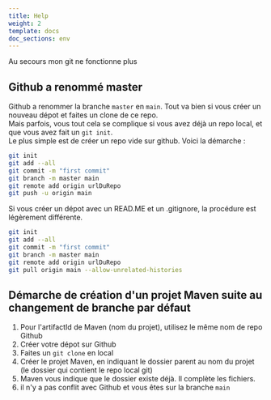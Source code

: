 ```yaml
---
title: Help
weight: 2
template: docs
doc_sections: env
---
```


Au secours mon git ne fonctionne plus

## Github a renommé master

Github a renommer la branche `master` en `main`.
Tout va bien si vous créer un nouveau dépot et faites un clone de ce repo.  
Mais parfois, vous tout cela se complique si vous avez déjà un repo local, et que vous avez fait un `git init`.  
Le plus simple est de créer un repo vide sur github. Voici la démarche :

```sh
git init
git add --all
git commit -m "first commit"
git branch -m master main
git remote add origin urlDuRepo
git push -u origin main
```

Si vous créer un dépot avec un READ.ME et un .gitignore, la procédure est légèrement différente.

```sh
git init
git add --all
git commit -m "first commit"
git branch -m master main
git remote add origin urlDuRepo
git pull origin main --allow-unrelated-histories
```

## Démarche de création d'un projet Maven suite au changement de branche par défaut

1. Pour l'artifactId de Maven (nom du projet), utilisez le même nom de repo Github
1. Créer votre dépot sur Github
1. Faites un `git clone` en local
1. Créer le projet Maven, en indiquant le dossier parent au nom du projet (le dossier qui contient le repo local git)
1. Maven vous indique que le dossier existe déjà. Il complète les fichiers.
1. il n'y a pas conflit avec Github et vous êtes sur la branche `main`

